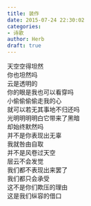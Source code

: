 ```yaml
---  
title: 装作  
date: 2015-07-24 22:30:02  
categories:  
- 诗歌  
author: Herb  
draft: true
---  
```

天空空得坦然  
你也坦然吗  
云是透明的  
你的眼是我也可以看穿吗    
小偷偷偷偷走我的心  
就可以若无其事地不归还吗  
光明明明明白它带来了黑暗  
却始终默然吗    
并不是你表现出无辜  
我就咎由自取  
并不是风卷过天空  
层云不会发觉    
我们都不表现出来罢了  
我们都只会承受  
这不是你们欺压的理由  
这是我们纵容的借口